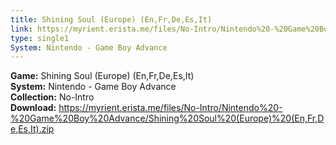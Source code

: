 ```yaml
---
title: Shining Soul (Europe) (En,Fr,De,Es,It)
link: https://myrient.erista.me/files/No-Intro/Nintendo%20-%20Game%20Boy%20Advance/Shining%20Soul%20(Europe)%20(En,Fr,De,Es,It).zip
type: single1
System: Nintendo - Game Boy Advance
---
```

<b>Game:</b> Shining Soul (Europe) (En,Fr,De,Es,It)<br>
<b>System:</b> Nintendo - Game Boy Advance<br>
<b>Collection:</b> No-Intro<br>
<b>Download:</b> https://myrient.erista.me/files/No-Intro/Nintendo%20-%20Game%20Boy%20Advance/Shining%20Soul%20(Europe)%20(En,Fr,De,Es,It).zip